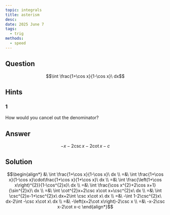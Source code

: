 ```yaml
---
topic: integrals
title: asterism
desc: 
date: 2025 June 7
tags:
  - trig
methods:
  - speed
---
```



## Question
```math
\int \frac{1+\cos x}{1-\cos x}\ dx
```


## Hints

### 1
How would you cancel out the denominator?


## Answer
```math
-x-2\csc x-2\cot x-c
```


## Solution

```math
\begin{align*}
  &\ \int \frac{1+\cos x}{1-\cos x}\ dx
  \\ =&\ \int \frac{1+\cos x}{1-\cos x}\cdot\frac{1+\cos x}{1+\cos x}\ dx
  \\ =&\ \int \frac{\left(1+\cos x\right)^{2}}{1-\cos^{2}x}\ dx
  \\ =&\ \int \frac{\cos x^{2}+2\cos x+1}{\sin^{2}x}\ dx
  \\ =&\ \int \cot^{2}x+2\csc x\cot x+\csc^{2}x\ dx
  \\ =&\ \int \csc^{2}x-1+\csc^{2}x\ dx+2\int \csc x\cot x\ dx
  \\ =&\ -\int 1-2\csc^{2}x\ dx-2\int -\csc x\cot x\ dx
  \\ =&\ -\left(x+2\cot x\right)-2\csc x
  \\ =&\ -x-2\csc x-2\cot x-c
\end{align*}
```
